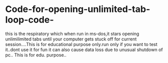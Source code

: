 # Code-for-opening-unlimited-tab-loop-code-
this is the respiratory which when run in ms-dos,it stars opening unlimilimited tabs until your computer gets stuck off for current session....This is for educational purpose only.run only if you want to test it..dont use it for fun it can also cause data loss due to unusual shutdown of pc..
This is for edu. purpose..
